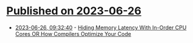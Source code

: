 # [Published on 2023-06-26](index.md)

* [2023-06-26, 09:32:40](https://lobste.rs/s/0foj6i/hiding_memory_latency_with_order_cpu) - [Hiding Memory Latency With In-Order CPU Cores OR How Compilers Optimize Your Code](https://johnnysswlab.com/hiding-memory-latency-with-in-order-cpu-cores-or-how-compilers-optimize-your-code/)
